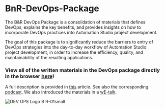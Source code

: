 # BnR-DevOps-Package
The B&R DevOps Package is a consolidation of materials that defines DevOps, explains the key benefits, and provides insights on how to incorporate DevOps practices into Automation Studio project development. 

The goal of this package is to significantly reduce the barriers to entry of DevOps strategies into the day-to-day workflow of Automation Studio project development, in order to increase the efficiency, quality, and maintainability of the resulting applications.

### View all of the written materials in the DevOps package directly in the browser [here](https://br-automation-community.github.io/BnR-DevOps-Package/)! 

A full description is provided in [this](https://www.controldesign.com/development-platforms/article/33005841/devops-strategies-through-the-lens-of-automation-software-development?utm_source=CDES+eNewsletter&utm_medium=email&utm_campaign=CPS230530155&o_eid=1592C5120345J2F&rdx.ident[pull]=omeda|1592C5120345J2F&oly_enc_id=1592C5120345J2F) article. 
See also the corresponding [podcast](https://www.controldesign.com/podcasts/article/33007201/automation-software-development-using-devops-strategies?utm_source=CDES+eNewsletter&utm_medium=email&utm_campaign=CPS230627200&o_eid=1592C5120345J2F&rdx.ident[pull]=omeda|1592C5120345J2F&oly_enc_id=1592C5120345J2F).
We also introduced the materials in a [wE-talk](https://www.br-automation.com/en-us/academy/knowledge-resource-search/br-devops-package-clagn-1693838307468/). 

![DEV OPS Logo B R-01small](https://github.com/br-automation-community/BnR-DevOps-Package/assets/82159028/12273741-2c68-4497-9999-507875fe6913)

